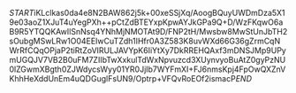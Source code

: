 $START$iKLclkas0da4e8N2BAW862j5k+00xeSSjXq/AoogBQuyUWDmDza5X19e03aoZ1XJuT4uYegPXh++pCtZdBTEYxpKpwAYJkGPa9Q+D/WzFKqwO6aB9R5YTQQKAwIlSnNsq4YNhMjNMOTAt9D/FNP2tH/Mwsbw8MwStUnJbTH2sOubgMSwLRw1O04EEIwCuTZdh1IHfr0A3Z583K8uvWXd66G36gZrmCqNWrRfCQqOPjaP2tiRtZoVIRULJAVYpK6IiYtXy7DkRREHQAxf3mDNSJMp9UPymUGQJV7VB2B0uFM7ZIIbTwXxkulTdWxNpvuzcd3XUynvyoBuAtZ0gyPzNU0lZGwmXBgth0ZJWdycsWyy01YR0JjIb7WYFmXI+FJ6nmsKpj4FpOwQXZnVKhhHeXddUnEm4uQDGuglFsUN9/Optrp+VFQvRoEOf2ismacP$END$